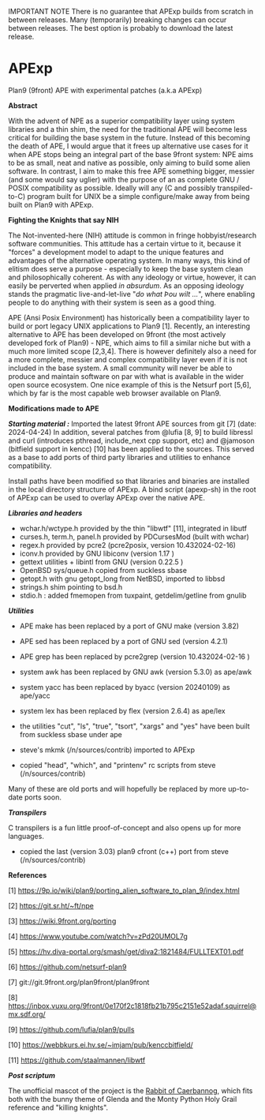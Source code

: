 IMPORTANT NOTE
There is no guarantee that APExp builds from scratch in between releases.
Many (temporarily) breaking changes can occur between releases. 
The best option is probably to download the latest release.

# APExp
Plan9 (9front) APE with experimental patches (a.k.a APExp)

**Abstract**


With the advent of NPE as a superior compatibility layer using system libraries
and a thin shim, the need for the traditional APE will become less critical
for building the base system in the future. Instead of this becoming the 
death of APE, I would argue that it frees up alternative use cases for it 
when APE stops being an integral part of the base 9front system: NPE
aims to be as small, neat and native as possible, only aiming to build some
alien software. In contrast, I aim to make this free APE something bigger, 
messier (and some would say uglier) with the purpose of an as complete GNU / POSIX
compatibility as possible. Ideally will any (C and possibly transpiled-to-C) 
program built for UNIX be a simple configure/make away from being built on 
Plan9 with APExp.


**Fighting the Knights that say NIH**


The Not-invented-here (NIH) attitude is common in fringe hobbyist/research
software communities. This attitude has a certain virtue to it, because it
"forces" a development model to adapt to the unique features and advantages
of the alternative operating system. In many ways, this kind of elitism does
serve a purpose - especially to keep the base system clean and philosophically
coherent. As with any ideology or virtue, however, it can easily be perverted
when applied *in absurdum*. As an opposing ideology stands the pragmatic
live-and-let-live "*do what Þou wilt ...*", where enabling people to do anything with
their system is seen as a good thing.


APE (Ansi Posix Environment) has historically been a compatibility layer to
build or port legacy UNIX applications to Plan9 [1]. Recently, an interesting
alternative to APE has been developed on 9front (the most actively developed
fork of Plan9) - NPE, which aims to fill a similar niche but with a much more
limited scope [2,3,4]. There is however definitely also a need for a more
complete, messier and complex compatibility layer even if it is not included
in the base system. A small community will never be able to produce and
maintain software on par with what is available in the wider open source
ecosystem. One nice example of this is the Netsurf port [5,6], which by far is
the most capable web browser available on Plan9.


**Modifications made to APE**


***Starting material :*** Imported the latest 9front APE sources from git [7] (date: 2024-04-24)
In addition, several patches from @lufia [8, 9] to build libressl and curl
(introduces pthread, include_next cpp support, etc) and @jamoson (bitfield support in kencc) [10] has been applied to the
sources. This served as a base to add ports of third party libraries and utilities to enhance compatibility.


Install paths have been modified so that libraries and binaries are installed in the local directory structure of APExp. A bind script (apexp-sh) in the root of APExp can be used to overlay APExp over the native APE.


***Libraries and headers***


- wchar.h/wctype.h provided by the thin "libwtf" [11], integrated in libutf
- curses.h, term.h, panel.h provided by PDCursesMod (built with wchar)
- regex.h provided by pcre2 (pcre2posix, version 10.432024-02-16)
- iconv.h provided by GNU libiconv (version 1.17 )
- gettext utilities + libintl from GNU (version 0.22.5 )
- OpenBSD sys/queue.h copied from suckless sbase
- getopt.h with gnu getopt_long from NetBSD, imported to libbsd
- strings.h shim pointing to bsd.h
- stdio.h : added fmemopen from tuxpaint, getdelim/getline from gnulib


***Utilities***


- APE make has been replaced by a port of GNU make (version 3.82)
- APE sed has been replaced by a port of GNU sed (version 4.2.1)
- APE grep has been replaced by pcre2grep (version 10.432024-02-16 )
- system awk has been replaced by GNU awk (version 5.3.0) as ape/awk
- system yacc has been replaced by byacc (version 20240109) as ape/yacc
- system lex has been replaced by flex (version 2.6.4) as ape/lex
- the utilities "cut", "ls", "true", "tsort", "xargs" and "yes" have been built from suckless sbase under ape
- steve's mkmk (/n/sources/contrib) imported to APExp

- copied "head", "which", and "printenv" rc scripts from steve (/n/sources/contrib)

Many of these are old ports and will hopefully be replaced by more up-to-date ports soon.

***Transpilers***


C transpilers is a fun little proof-of-concept and also opens up for more languages.

- copied the last (version 3.03) plan9 cfront (c++) port from steve (/n/sources/contrib)


**References**

[1] https://9p.io/wiki/plan9/porting_alien_software_to_plan_9/index.html

[2] https://git.sr.ht/~ft/npe

[3] https://wiki.9front.org/porting

[4] https://www.youtube.com/watch?v=zPd20UMOL7g

[5] https://hv.diva-portal.org/smash/get/diva2:1821484/FULLTEXT01.pdf

[6] https://github.com/netsurf-plan9

[7] git://git.9front.org/plan9front/plan9front

[8] https://inbox.vuxu.org/9front/0e170f2c1818fb21b795c2151e52adaf.squirrel@mx.sdf.org/

[9] https://github.com/lufia/plan9/pulls

[10] https://webbkurs.ei.hv.se/~imjam/pub/kenccbitfield/

[11] https://github.com/staalmannen/libwtf



***Post scriptum***

The unofficial mascot of the project is the [Rabbit of Caerbannog](https://en.wikipedia.org/wiki/Rabbit_of_Caerbannog),
which fits both with the bunny theme of Glenda and the Monty Python Holy Grail reference and "killing knights".

